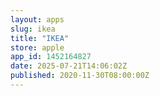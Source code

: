 ```yaml
---
layout: apps
slug: ikea
title: "IKEA"
store: apple
app_id: 1452164827
date: 2025-07-21T14:06:02Z
published: 2020-11-30T08:00:00Z
---
```

